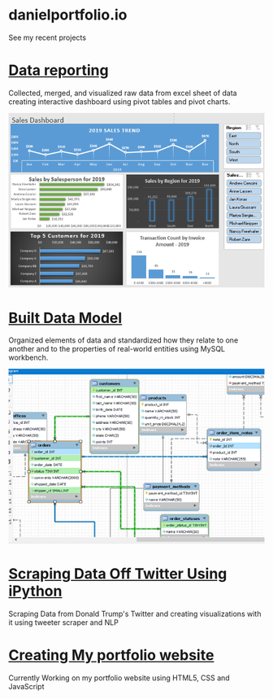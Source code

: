 # danielportfolio.io
See my recent projects
# [Data reporting](https://github.com/DanielGodfinger/danielportfolio.io)
Collected, merged, and visualized raw data from excel sheet of data creating interactive dashboard using pivot tables and pivot charts.

![](/images/Dashboard.png)

# [Built Data Model](https://github.com/DanielGodfinger/danielportfolio.io)
Organized elements of data and standardized how they relate to one another and to the properties of real-world entities using MySQL workbench.

![](/images/data%20model%202.png)

# [Scraping Data Off Twitter Using iPython](https://github.com/DanielGodfinger/danielportfolio.io)
Scraping Data from Donald Trump's Twitter and creating visualizations with it using tweeter scraper and NLP
# [Creating My portfolio website](https://github.com/DanielGodfinger/danielportfolio.io)
Currently Working on my portfolio website using HTML5, CSS and JavaScript

